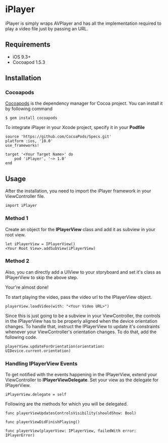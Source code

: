# iPlayer

iPlayer is simply wraps AVPlayer and has all the implementation required to play a video file just by passing an URL.

## Requirements

* iOS 9.3+
* Cocoapod 1.5.3
## Installation

### Cocoapods

[Cocoapods](https://cocoapods.org) is the dependency manager for Cocoa project. You can install it by following command

```
$ gem install cocoapods

```
To integrate iPlayer in your Xcode project, specify it in your **Podfile**

```
source 'https://github.com/CocoaPods/Specs.git'
platform :ios, '10.0'
use_frameworks!

target '<Your Target Name>' do
    pod 'iPlayer', '~> 1.0'
end
```

## Usage

After the installation, you need to import the iPlayer framework in your ViewController file.

```
import iPlayer
```
### Method 1

Create an object for the **IPlayerView** class and add it as subview in your root view.

```
let iPlayerView = IPlayerView()
<Your Root View>.addSubView(iPlayerView)
```

### Method 2

Also, you can directly add a UIView to your storyboard and set it's class as IPlayerView to skip the above step.

Your're almost done!

To start playing the video, pass the video url to the IPlayerView object.

```
playerView.loadVideo(with: "<Your Video URL>")
```
Since this is just going to be a subview in your ViewController, the controls in the IPlayerView has to be properly aligned when the device orientation changes. To handle that, instruct the IPlayerView to update it's constraints whenever your ViewController's orientation changes. To do that, add the following code.

```
playerView.updateForOrientation(orientation: UIDevice.current.orientation)
```

### Handling IPlayerView Events

To get notified with the events happening in the IPlayerView, extend your ViewController to **IPlayerViewDelegate**. Set your view as the delegate for IPlayerView.

```
iPlayerView.delegate = self
```

Following are the methods for which you will be delegated.

```
func playerViewUpdatesControlsVisibility(shouldShow: Bool)

func playerViewDidFinishPlaying()

func playerView(playerView: IPlayerView, failedWith error: IPlayerError)
```


